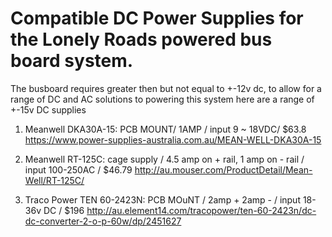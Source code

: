 # Compatible DC Power Supplies for the Lonely Roads powered bus board system.
The busboard requires greater then but not equal to +-12v dc, to allow for a range of DC and AC solutions to powering this system here are a range of +-15v DC supplies

1. Meanwell DKA30A-15: PCB MOUNT/ 1AMP / input 9 ~ 18VDC/ $63.8
https://www.power-supplies-australia.com.au/MEAN-WELL-DKA30A-15

2. Meanwell RT-125C: cage supply / 4.5 amp on + rail, 1 amp on - rail / input 100-250AC / $46.79
http://au.mouser.com/ProductDetail/Mean-Well/RT-125C/

3. Traco Power TEN 60-2423N: PCB MOuNT / 2amp + 2amp - / input 18-36v DC / $196
http://au.element14.com/tracopower/ten-60-2423n/dc-dc-converter-2-o-p-60w/dp/2451627
